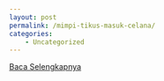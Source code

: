 ```yaml
---
layout: post
permalink: /mimpi-tikus-masuk-celana/
categories:
    - Uncategorized
---
```


[Baca Selengkapnya](/01)